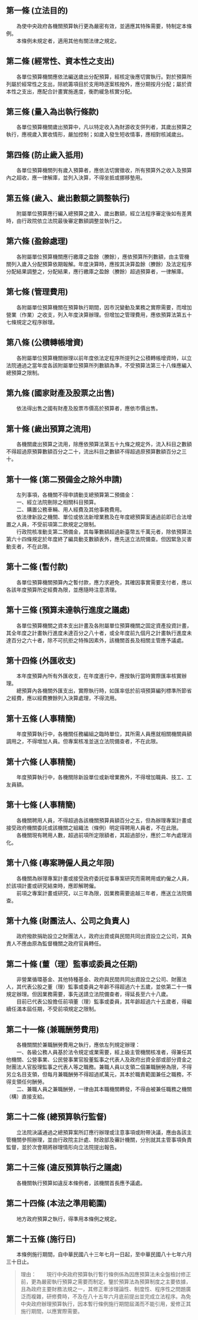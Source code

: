 第一條 (立法目的)
-----------------
　　為使中央政府各機關預算執行更為嚴密有效，並適應其特殊需要，特制定本條例。  
　　本條例未規定者，適用其他有關法律之規定。  


第二條 (經常性、資本性之支出)
-----------------------------
　　各單位預算機關應依法編送歲出分配預算，經核定後應切實執行。對於預算所列屬於經常性之支出，除統籌項目於支用時逐案核撥外，應分期按月分配；屬於資本性之支出，應配合計畫實施進度，衡酌緩急核實分配。  


第三條 (量入為出執行條款)
-------------------------
　　各單位預算機關歲出預算中，凡以特定收入為財源收支併列者，其歲出預算之執行，應視歲入實收情形，嚴加控制；如歲入發生短收情事，應相對核減歲出。  


第四條 (防止歲入抵用)
---------------------
　　各單位預算機關列有歲入預算者，應依法切實徵收，所有預算外之收入及預算內之超收，應一律解庫，並列入決算，不得坐抵或挪移墊用。  


第五條 (歲入、歲出數額之調整執行)
---------------------------------
　　附屬單位預算應行編入總預算之歲入、歲出數額，經立法程序審定後如有差異時，由行政院依立法院最後審定數額調整並執行之。  


第六條 (盈餘處理)
-----------------
　　各附屬單位預算機關應行繳庫之盈餘（賸餘），應依預算所列數額，由主管機關列入歲入分配預算依期報解。年度決算時，應按其決算盈餘（賸餘）及法定程序分配結果調整之，分配結果，應行繳庫之盈餘（賸餘）超過預算者，一律解庫。  


第七條 (管理費用)
-----------------
　　各附屬單位預算機關在預算執行期間，因市況變動及業務之實際需要，而增加營業（作業）之收支，列入年度決算辦理。但增加之管理費用，應依預算法第五十七條規定之程序辦理。  


第八條 (公積轉帳增資)
---------------------
　　各附屬單位預算機關辦理以前年度依法定程序所提列之公積轉帳增資時，以立法院通過之當年度各該附屬單位預算所列數額為準，不受預算法第三十八條應編入總預算之限制。  


第九條 (國家財產及股票之出售)
-----------------------------
　　依法得出售之國有財產及股票市價高於預算者，應依市價出售。  


第十條 (歲出預算之流用)
-----------------------
　　各機關歲出預算之流用，除應依預算法第五十九條之規定外，流入科目之數額不得超過原預算數額百分之二十，流出科目之數額不得超過原預算數額百分之三十。  


第十一條 (第二預備金之除外申請)
-------------------------------
　　左列事項，各機關不得申請動支總預算第二預備金：  
　　一、經立法院刪除之相關科目預算。  
　　二、購置公務車輛、用人經費及其他事務費用。  
　　依法律新設之機關、單位或依法新增業務及在年度總預算案通過前即已合法增置之人員，不受前項第二款規定之限制。  
　　行政院核准動支第二預備金，其每筆數額超過新臺幣五千萬元者，除依預算法第六十四條規定於年度終了編具動支數額表外，應先送立法院備查。但因緊急災害動支者，不在此限。  


第十二條 (暫付款)
-----------------
　　各單位預算機關預算內之暫付款，應力求避免，其確因事實需要支付者，應以各該年度預算所定經費為限，並應隨時注意清理。  


第十三條 (預算未達執行進度之議處)
---------------------------------
　　各單位預算機關之資本支出計畫及各附屬單位預算機關之固定資產投資計畫，其全年度之計畫執行進度未達百分之八十者，或全年度前九個月之計畫執行進度未達百分之六十者，除不可抗拒之特殊因素外，該機關首長及相關主管應予議處。  


第十四條 (外匯收支)
-------------------
　　本年度預算內所有外匯收支，在年度進行中，應按執行當時實際匯率核實辦理。  
　　總預算內各機關外匯支出，實際執行時，如匯率低於前項預算編列標準所節省之經費，應以經費賸餘列入決算處理，不得流用。  


第十五條 (人事精簡)
-------------------
　　年度預算執行中，各機關任務編組之臨時單位，其所需人員應就相關機關員額調用之，不得增加人員。但專案核准並送立法院備查者，不在此限。  


第十六條 (人事精簡)
-------------------
　　年度預算執行中，各機關除新設單位或新增業務外，不得增加職員、技工、工友員額。  


第十七條 (人事精簡)
-------------------
　　各機關聘用人員，不得超過各該機關預算員額百分之五，但為辦理專案計畫或接受政府機關委託或該機關之組織法（條例）明定得聘用人員者，不在此限。  
　　各機關現有聘用人數，超過前項所定限額者，其超過部分，應於二年內處理消化。  


第十八條 (專案聘僱人員之年限)
-----------------------------
　　各機關為辦理專案計畫或接受政府委託從事專案研究而需聘用或約僱之人員，於該項計畫或研究結束時，應即解聘僱。  
　　前項之專案計畫或研究，以三年為限，因業務需要逾越三年者，應送立法院備查。  


第十九條 (財團法人、公司之負責人)
---------------------------------
　　政府撥款捐助設立之財團法人，政府出資或與民間共同出資設立之公司，其負責人不應由原為監督機關之政府官員轉任。  


第二十條 (董（理）監事或委員之任期)
-----------------------------------
　　非營業循環基金、其他特種基金、政府與民間共同出資設立之公司、財團法人，其代表公股之董（理）監事或委員之年齡不得超過六十五歲，並依第二十一條規定辦理。但因業務需要，事先送請立法院備查者，得延長至六十八歲。  
　　目前已代表公股擔任前項董（理）監事或委員，其年齡超過六十五歲者，得繼續任滿本屆任期，不受前項規定之限制。  


第二十一條 (兼職酬勞費用)
-------------------------
　　各機關關於兼職酬勞費用之執行，應依左列規定辦理：  
　　一、各級公務人員基於法令規定或業需要，經上級主管機關核准者，得兼任其他機關、公營事業、公民營事業官股董監事之代表人及政府出資全部或部分資金之財團法人官股理監事之代表人等之職務。兼職人員以支領二個兼職酬勞為限，不得另立名目支領，但每月兼職酬勞不得超過貳萬元，其本於職責範圍兼任之職務，不得支領任何酬勞。  
　　二、兼職人員之兼職酬勞，一律由其本職機關轉發，不得由被兼任職務之機關（構）直接支給。  


第二十二條 (總預算執行監督)
---------------------------
　　立法院決議通過之總預算案所訂應行辦理或注意事項或附帶決議，應由各該主管機關參照辦理，並由行政院主計處、財政部及審計機關，分別就其主管事項負責監督，並於次會期將辦理情形向立法院提出報告。  


第二十三條 (違反預算執行之議處)
-------------------------------
　　各機關執行預算如違反本條例者，該機關首長應予議處。  


第二十四條 (本法之準用範圍)
---------------------------
　　地方政府預算之執行，得準用本條例之規定。  


第二十五條 (施行日)
-------------------
　　本條例施行期間，自中華民國八十三年七月一日起，至中華民國八十七年六月三十日止。  
> 理由：　　現行中央政府預算執行暫行條例係為因應預算法未全盤檢討修正前，更為嚴密執行預算之需要而制定。鑒於預算法為預算制度之主要依據，且為政府主要財務法規之一，其修正牽涉理論性、制度性、程序性之問題廣泛而複雜，研修費時，不及在八十五年六月底前提出並完成立法程序。為免中央政府辦理預算執行，因本暫行條例施行期間屆滿而不能引用，爰修正其施行期間，以應實際需要。